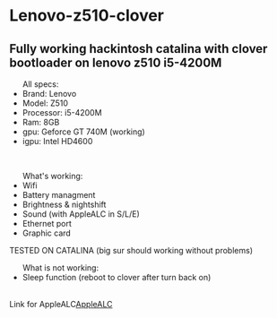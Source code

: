 # Lenovo-z510-clover
<h2>Fully working hackintosh catalina with clover bootloader on lenovo z510 i5-4200M </h2>

<ul> All specs:
<li>Brand: Lenovo</li>
  <li>Model: Z510</li>
<li>Processor: i5-4200M</li>
<li>Ram: 8GB</li>
<li>gpu: Geforce GT 740M (working)</li>
<li>igpu: Intel HD4600</li>
</ul>
<br>
<ul>What's working:
<li>Wifi</li>
<li>Battery managment</li>
<li>Brightness & nightshift</li>
<li>Sound (with AppleALC in S/L/E)</li>
<li>Ethernet port</li>
<li>Graphic card</li>
</ul>
<h> TESTED ON CATALINA (big sur should working without problems) </h>
<br>
<ul>What is not working:
  <li>Sleep function (reboot to clover after turn back on) </li>
</ul>
<br>
Link for AppleALC<a href="https://github.com/acidanthera/AppleALC/releases">AppleALC </a>

